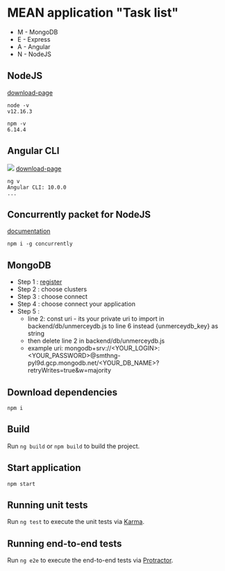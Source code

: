 # MEAN application "Task list"

- M - MongoDB
- E - Express
- A - Angular
- N - NodeJS

## NodeJS

[download-page]((https://nodejs.org/en/))

```
node -v
v12.16.3

npm -v
6.14.4
```

## Angular CLI
![](https://q-bit.biz/uploads/article/ang_cli2_1518602695_1538829951.png)
[download-page](https://github.com/angular/angular-cli)

```
ng v
Angular CLI: 10.0.0
...
```

## Concurrently packet for NodeJS

[documentation](https://www.npmjs.com/package/concurrently)

```
npm i -g concurrently
```

## MongoDB

- Step 1 : [register](https://cloud.mongodb.com/)
- Step 2 : choose clusters
- Step 3 : choose connect
- Step 4 : choose connect your application
- Step 5 :
    - line 2: const uri - its your private uri to import in backend/db/unmerceydb.js to line 6 instead {unmerceydb_key} as string
    - then delete line 2 in backend/db/unmerceydb.js
    - example uri: mongodb+srv://<YOUR_LOGIN>:<YOUR_PASSWORD>@smthng-pyl9d.gcp.mongodb.net/<YOUR_DB_NAME>?retryWrites=true&w=majority

## Download dependencies

```
npm i
```

## Build

Run `ng build` or `npm build` to build the project.


## Start application

```
npm start
```

## Running unit tests

Run `ng test` to execute the unit tests via [Karma](https://karma-runner.github.io).

## Running end-to-end tests

Run `ng e2e` to execute the end-to-end tests via [Protractor](http://www.protractortest.org/).